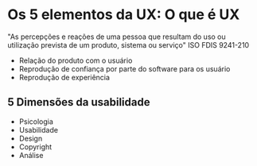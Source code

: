 # Os 5 elementos da UX: O que é UX

"As percepções e reações de uma pessoa que resultam do uso ou utilização prevista de um produto, sistema ou serviço" ISO FDIS 9241-210

- Relação do produto com o usuário
- Reprodução de confiança por parte do software para os usuário
- Reprodução de experiência

## 5 Dimensões da usabilidade
- Psicologia
- Usabilidade
- Design
- Copyright
- Análise
